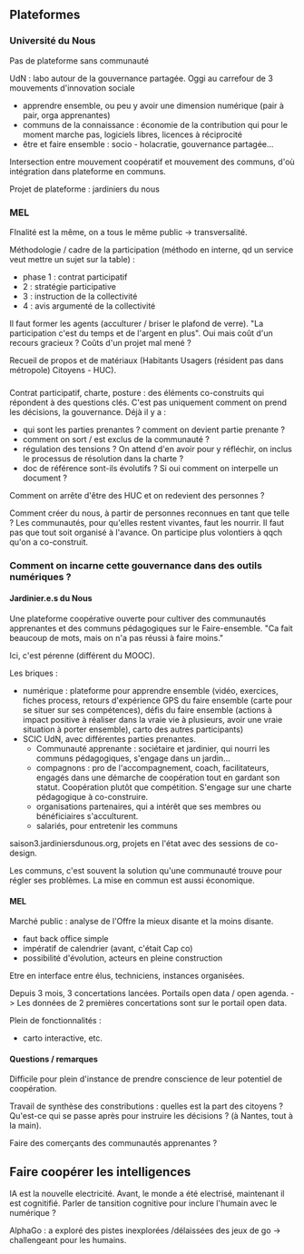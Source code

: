 ## Plateformes



### Université du Nous

Pas de plateforme sans communauté

UdN : labo autour de la gouvernance partagée. Oggi au carrefour de 3 mouvements d'innovation sociale
- apprendre ensemble, ou peu y avoir une dimension numérique (pair à pair, orga apprenantes)
- communs de la connaissance : économie de la contribution qui pour le moment marche pas, logiciels libres, licences à réciprocité
- être et faire ensemble : socio - holacratie, gouvernance partagée...

Intersection entre mouvement coopératif et mouvement des communs, d'où intégration dans plateforme en communs.

Projet de plateforme : jardiniers du nous

### MEL

FInalité est la même, on a tous le même public -> transversalité.

Méthodologie / cadre de la participation (méthodo en interne, qd un service veut mettre un sujet sur la table) :
- phase 1 : contrat participatif
- 2 : stratégie participative
- 3 : instruction de la collectivité
- 4 : avis argumenté de la collectivité

Il faut former les agents (acculturer / briser le plafond de verre). "La participation c'est du temps et de l'argent en plus". Oui mais coût d'un recours gracieux ? Coûts d'un projet mal mené ?

Recueil de propos et de matériaux (Habitants Usagers (résident pas dans métropole) Citoyens - HUC).


###

Contrat participatif, charte, posture : des éléments co-construits qui répondent à des questions clés.
C'est pas uniquement comment on prend les décisions, la gouvernance. Déjà il y a :
- qui sont les parties prenantes ? comment on devient partie prenante ?
- comment on sort / est exclus de la communauté ?
- régulation des tensions ? On attend d'en avoir pour y réfléchir, on inclus le processus de résolution dans la charte ?
- doc de référence sont-ils évolutifs ? Si oui comment on interpelle un document ?

Comment on arrête d'être des HUC et on redevient des personnes ?

Comment créer du nous, à partir de personnes reconnues en tant que telle ? Les communautés, pour qu'elles restent vivantes, faut les nourrir.
Il faut pas que tout soit organisé à l'avance. On participe plus volontiers à qqch qu'on a co-construit.

### Comment on incarne cette gouvernance dans des outils numériques ?

#### Jardinier.e.s du Nous

Une plateforme coopérative ouverte pour cultiver des communautés apprenantes et des communs pédagogiques sur le Faire-ensemble. "Ca fait beaucoup de mots, mais on n'a pas réussi à faire moins."

Ici, c'est pérenne (différent du MOOC).

Les briques :
- numérique : plateforme pour apprendre ensemble (vidéo, exercices, fiches process, retours d'expérience GPS du faire ensemble (carte pour se situer sur ses compétences), défis du faire ensemble (actions à impact positive à réaliser dans la vraie vie à plusieurs, avoir une vraie situation à porter ensemble), carto des autres participants)
- SCIC UdN, avec différentes parties prenantes.
  - Communauté apprenante : sociétaire et jardinier, qui nourri les communs pédagogiques, s'engage dans un jardin...
  - compagnons : pro de l'accompagnement, coach, facilitateurs, engagés dans une démarche de coopération tout en gardant son statut. Coopération plutôt que compétition. S'engage sur une charte pédagogique à co-construire.
  - organisations partenaires, qui a intérêt que ses membres ou bénéficiaires s'acculturent.
  - salariés, pour entretenir les communs

saison3.jardiniersdunous.org, projets en l'état avec des sessions de co-design.

Les communs, c'est souvent la solution qu'une communauté trouve pour régler ses problèmes. La mise en commun est aussi économique.

#### MEL

Marché public : analyse de l'Offre la mieux disante et la moins disante.
- faut back office simple
- impératif de calendrier (avant, c'était Cap co)
- possibilité d'évolution, acteurs en pleine construction

Etre en interface entre élus, techniciens, instances organisées.

Depuis 3 mois, 3 concertations lancées.
Portails open data / open agenda.
-> Les données de 2 premières concertations sont sur le portail open data.

Plein de fonctionnalités :
- carto interactive, etc.

#### Questions / remarques

Difficile pour plein d'instance de prendre conscience de leur potentiel de coopération.

Travail de synthèse des constributions : quelles est la part des citoyens ? Qu'est-ce qui se passe après pour instruire les décisions ? (à Nantes, tout à la main).

Faire des comerçants des communautés apprenantes ?


## Faire coopérer les intelligences

IA est la nouvelle electricité. Avant, le monde a été electrisé, maintenant il est cognitifié.
Parler de tansition cognitive pour inclure l'humain avec le numérique ?

AlphaGo : a exploré des pistes inexplorées /délaissées des jeux de go -> challengeant pour les humains.
